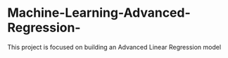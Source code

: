 # Machine-Learning-Advanced-Regression-
This project is focused on building an Advanced Linear Regression model
